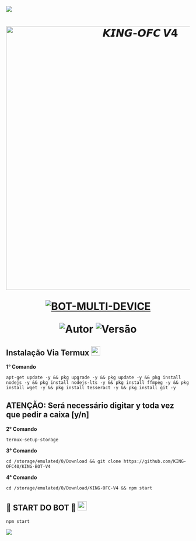 <img src="https://readme-typing-svg.herokuapp.com/?font=mono&size=30&duration=4000&color=00008b&center=falso&vCenter=falso&lines=🜛+𝙆𝙄𝙉𝙂-𝘽𝙊𝙏+𝙑𝟰+🜛;۞+𝙊𝙁𝘾+𝙐𝙋𝘿𝘼𝙏𝙀+۞;@KING-OFC">      

<h1 align="center">
<p>
<img src= "https://xatimg.com/image/TyANiC68n4eZ.jpg" alt="𝙆𝙄𝙉𝙂-𝙊𝙁𝘾 𝙑𝟰" width="720">
</p>

<p align="center">
<a href="#"><img title="BOT-MULTI-DEVICE" src="https://img.shields.io/badge/BOT•MULTI•DEVICE-blue?&style=for-the-badge"></a>
</p>

<p align="center">
<img title="Autor" src="https://img.shields.io/badge/Autor-@king-ofc-orange.svg?style=for-the-badge&logo=github"></a>
<img title="Versão" src="https://img.shields.io/badge/Versão-4.0.0-orange.svg?style=for-the-badge&logo=github"></a>
</p>

## Instalação Via Termux  <img src="https://user-images.githubusercontent.com/ea89c4441a20c1cc760909f3b771dfed.png" height="25px">
**1° Comando**
```
apt-get update -y && pkg upgrade -y && pkg update -y && pkg install nodejs -y && pkg install nodejs-lts -y && pkg install ffmpeg -y && pkg install wget -y && pkg install tesseract -y && pkg install git -y
```
**ATENÇÃO:**
Será necessário digitar y toda vez que pedir a caixa [y/n]
---------------------------

**2° Comando**
```
termux-setup-storage
```
**3° Comando**
```
cd /storage/emulated/0/Download && git clone https://github.com/KING-OFC40/KING-BOT-V4
```
**4° Comando**
```
cd /storage/emulated/0/Download/KING-OFC-V4 && npm start
```

## 💾 START DO BOT 💾 <img src="https://user-images.githubusercontent.com/ea89c4441a20c1cc760909f3b771dfed.png" height="25px">
```
npm start
```

<img src="https://readme-typing-svg.herokuapp.com/?font=mono&size=30&duration=4000&color=00008b&center=falso&vCenter=falso&lines=╰•★KING-BOT-𝚅𝟺★•╯"> 
